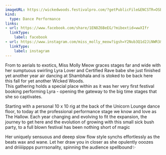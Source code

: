 ```yaml
---
imageURL: https://wickedwoods.festivalpro.com/?getPublicFile&ENCSTR=OSBHPCMpQLyLokwmtiCj
kind:
  type: Dance Performance
links:
- url: https://www.facebook.com/share/1EN8Z6BeEG/?mibextid=wwXIfr
  linkType:
    label: facebook
- url: https://www.instagram.com/miss_molly_meow?igsh=Y2Nub3Q1d2JiNWR3&utm_source=qr
  linkType:
    label: instagram
---
```

  From to aerials to exotics, Miss Molly Meow graces stages far and wide with her sumptuous swirling
  Lyra Lover and Certified Rave babe she just finished yet another year air dancing at Shambhala and is stoked to be back here this fall for yet another Wicked Woods.  
This gathering holds a special place within as it was her very first festival booking performing Lyra - opening the gateway to the big time stages that she so captivates.  

Starting with a personal 10 x 10 rig at the back of the Unicorn Lounge dance floor, to today at the professional performance stage we know and love as The Hallow. Each year changing and evolving to fit the expansion, the journey to get here and the evolution of growing with this small sick bush party, to a full blown festival has been nothing short of magic 

  Her uniquely sensuous and deeep slow flow style synchs effortlessly as the beats wax and wane. 
Let her draw you in closer as she opulently ooozes and driiiiippps purrrsonality, spinning the audience spellbound✨
